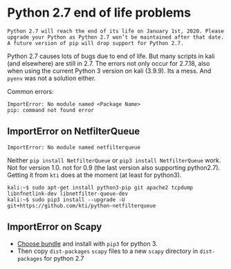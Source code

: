 # Python 2.7 end of life problems

```shell
Python 2.7 will reach the end of its life on January 1st, 2020. Please upgrade your Python as Python 2.7 won’t be maintained after that date. A future version of pip will drop support for Python 2.7.
```

Python 2.7 causes lots of bugs due to end of life. But many scripts in kali (and elsewhere) are still in 2.7. The errors not only occur for 2.7.18, also when using the current Python 3 version on kali (3.9.9). Its a mess. And `pyenv` was not a solution either.

Common errors:

```shell
ImportError: No module named <Package Name>
pip: command not found error
```

## ImportError on NetfilterQueue

```shell
ImportError: No module named netfilterqueue
```

Neither `pip install NetfilterQueue` or `pip3 install NetfilterQueue` work. Not for version 1.0. not for 0.9 (the last version also supporting python2.7). Getting it from `kti` does at the moment (at least for python3).

```shell
kali:~$ sudo apt-get install python3-pip git apache2 tcpdump libnfnetlink-dev libnetfilter-queue-dev
kali:~$ sudo pip3 install --upgrade -U git+https://github.com/kti/python-netfilterqueue
```

## ImportError on Scapy

* [Choose bundle](https://scapy.readthedocs.io/en/latest/installation.html) and install with `pip3` for python 3. 
* Then copy `dist-packages` `scapy` files to a new `scapy` directory in `dist-packages` for python 2.7

